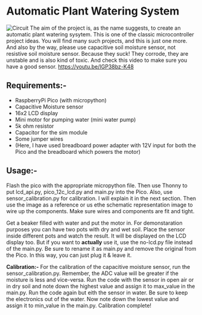 # Automatic Plant Watering System

![Circuit](https://user-images.githubusercontent.com/90843436/198832746-de757784-c96c-4fa1-ac33-293d97efa5e6.png)
    The aim of the project is, as the name suggests, to create an automatic plant watering sysytem. This is one of the classic microcontroller project ideas. You will find many such projects, and this is just one more.
    And also by the way, please use capacitive soil moisture sensor, not resistive soil moisture sensor. Because they suck! They corrode, they are unstable and is also kind of toxic. And check this video to make sure you have a good sensor. https://youtu.be/IGP38bz-K48

## Requirements:-
  - RaspberryPi Pico (with micropython)
  - Capacitive Moisture sensor
  - 16x2 LCD display
  - Mini motor for pumping water (mini water pump)
  - 5k ohm resistor
  - Capacitor for the sim module
  - Some jumper wires
  - (Here, I have used breadboard power adapter with 12V input for both the Pico and the breadboard which powers the motor)

## Usage:-
Flash the pico with the appropriate micropython file. Then use Thonny to put lcd_api.py, pico_12c_lcd.py and main.py into the Pico. Also, use sensor_calibration.py for calibration. I will explain it in the next section. Then use the image as a reference or us ethe schematic representation image to wire up the components. Make sure wires and components are fit and tight.

Get a beaker filled with water and put the motor in. For demonstaration purposes you can have two pots with dry and wet soil. Place the sensor inside different pots and watch the result. It will be displayed on the LCD display too. But if you want to **actually** use it, use the no-lcd.py file instead of the main.py. Be sure to rename it as main.py and remove the original from the Pico. In this way, you can just plug it & leave it.

  **Calibration:-**
For the calibration of the capacitive moisture sensor, run the sensor_calibration.py. Remember, the ADC value will be greater if the moisture is less and vice-versa. Run the code with the sensor in open air or in dry soil and note down the highest value and assign it to max_value in the main.py. Run the code again but eith the sensor in water. Be sure to keep the electronics out of the water. Now note down the lowest value and assign it to min_value in the main.py. Calibration complete!
